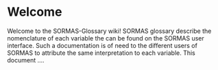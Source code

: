 # Welcome

Welcome to the SORMAS-Glossary wiki! SORMAS glossary describe the nomenclature of each variable the can be found on the SORMAS user interface. Such a documentation is of need to the different users of SORMAS to attribute the same interpretation to each variable. This document ....
